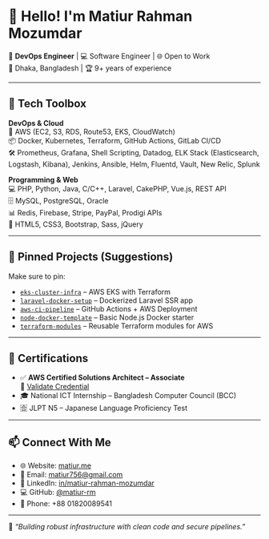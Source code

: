 # 👋 Hello! I'm Matiur Rahman Mozumdar

🚀 **DevOps Engineer** | 💻 Software Engineer | 🌐 Open to Work  
📍 Dhaka, Bangladesh | 🏆 9+ years of experience

---

## 🧰 Tech Toolbox

**DevOps & Cloud**  
🚀 AWS (EC2, S3, RDS, Route53, EKS, CloudWatch)  
📦 Docker, Kubernetes, Terraform, GitHub Actions, GitLab CI/CD  
🛠️ Prometheus, Grafana, Shell Scripting, Datadog, ELK Stack (Elasticsearch, Logstash, Kibana), Jenkins, Ansible, Helm, Fluentd, Vault, New Relic, Splunk

**Programming & Web**  
💻 PHP, Python, Java, C/C++, Laravel, CakePHP, Vue.js, REST API  
🗄️ MySQL, PostgreSQL, Oracle  
📊 Redis, Firebase, Stripe, PayPal, Prodigi APIs  
🎨 HTML5, CSS3, Bootstrap, Sass, jQuery

---

## 📌 Pinned Projects (Suggestions)

Make sure to pin:  
- [`eks-cluster-infra`](https://github.com/matiur-rm/eks-cluster-infra) – AWS EKS with Terraform  
- [`laravel-docker-setup`](https://github.com/matiur-rm/laravel-docker-setup) – Dockerized Laravel SSR app  
- [`aws-ci-pipeline`](https://github.com/matiur-rm/aws-ci-pipeline) – GitHub Actions + AWS Deployment  
- [`node-docker-template`](https://github.com/matiur-rm/node-docker-template) – Basic Node.js Docker starter  
- [`terraform-modules`](https://github.com/matiur-rm/terraform-modules) – Reusable Terraform modules for AWS

---

## 📜 Certifications

- ✅ **AWS Certified Solutions Architect – Associate**  
  🔗 [Validate Credential](http://aws.amazon.com/verification)  
- 🎓 National ICT Internship – Bangladesh Computer Council (BCC)  
- 🈴 JLPT N5 – Japanese Language Proficiency Test

---

## 📫 Connect With Me

- 🌐 Website: [matiur.me](http://www.matiur.me)  
- 📧 Email: [matiur756@gmail.com](mailto:matiur756@gmail.com)  
- 💼 LinkedIn: [in/matiur-rahman-mozumdar](https://www.linkedin.com/in/matiur-rahman-mozumdar/)  
- 💻 GitHub: [@matiur-rm](https://github.com/matiur-rm)  
- 📱 Phone: +88 01820089541

---

🧠 _“Building robust infrastructure with clean code and secure pipelines.”_
